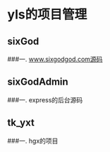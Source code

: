 # yls的项目管理

## sixGod
###一. www.sixgodgod.com源码

## sixGodAdmin
###一. express的后台源码

## tk_yxt
###一. hgx的项目
